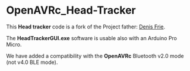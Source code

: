 # OpenAVRc_Head-Tracker

This **Head tracker** code is a fork of the Project father: [Denis Frie](https://github.com/kniuk/DIY-Head-Tracker).

The **HeadTrackerGUI.exe** software is usable also with an Arduino Pro Micro.

We have added a compatibility with the **OpenAVRc** Bluetooth v2.0 mode (not v4.0 BLE mode).
